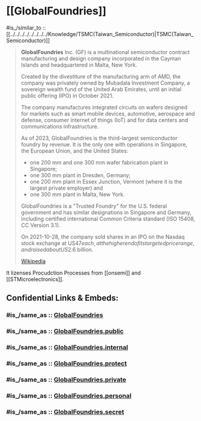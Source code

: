 
# [[GlobalFoundries]] 

#is_/similar_to :: [[../../../../../../../../Knowledge/TSMC(Taiwan_Semiconductor)|TSMC(Taiwan_Semiconductor)]] 

> **GlobalFoundries** Inc. (GF) is a multinational semiconductor contract manufacturing and design company 
> incorporated in the Cayman Islands and headquartered in Malta, New York. 
> 
> Created by the divestiture of the manufacturing arm of AMD, 
> the company was privately owned by Mubadala Investment Company, 
> a sovereign wealth fund of the United Arab Emirates, 
> until an initial public offering (IPO) in October 2021.
>
> The company manufactures integrated circuits on wafers 
> designed for markets such as smart mobile devices, automotive, aerospace and defense, 
> consumer internet of things (IoT) and for data centers and communications infrastructure.
>
> As of 2023, GlobalFoundries is the third-largest semiconductor foundry by revenue. 
> It is the only one with operations in Singapore, the European Union, and the United States: 
> - one 200 mm and one 300 mm wafer fabrication plant in Singapore; 
> - one 300 mm plant in Dresden, Germany; 
> - one 200 mm plant in Essex Junction, Vermont (where it is the largest private employer) and 
> - one 300 mm plant in Malta, New York.
> 
> GlobalFoundries is a "Trusted Foundry" for the U.S. federal government 
> and has similar designations in Singapore and Germany, 
> including certified international Common Criteria standard (ISO 15408, CC Version 3.1). 
> 
> On 2021-10-28, the company sold shares in an IPO on the Nasdaq stock exchange at US$47 each, 
> at the higher end of its targeted price range, and raised about US$2.6 billion.
>
> [Wikipedia](https://en.wikipedia.org/wiki/GlobalFoundries)

It lizenses Procudction Processes from [[onsemi]] and [[STMicroelectronics]]. 


## Confidential Links & Embeds: 

### #is_/same_as :: [GlobalFoundries](GlobalFoundries.md) 

### #is_/same_as :: [GlobalFoundries.public](/_public/Society/Economics/Business/Business-Entity/IT~Company/Semiconductor-Industry/GlobalFoundries.public.md) 

### #is_/same_as :: [GlobalFoundries.internal](/_internal/Society/Economics/Business/Business-Entity/IT~Company/Semiconductor-Industry/GlobalFoundries.internal.md) 

### #is_/same_as :: [GlobalFoundries.protect](/_protect/Society/Economics/Business/Business-Entity/IT~Company/Semiconductor-Industry/GlobalFoundries.protect.md) 

### #is_/same_as :: [GlobalFoundries.private](/_private/Society/Economics/Business/Business-Entity/IT~Company/Semiconductor-Industry/GlobalFoundries.private.md) 

### #is_/same_as :: [GlobalFoundries.personal](/_personal/Society/Economics/Business/Business-Entity/IT~Company/Semiconductor-Industry/GlobalFoundries.personal.md) 

### #is_/same_as :: [GlobalFoundries.secret](/_secret/Society/Economics/Business/Business-Entity/IT~Company/Semiconductor-Industry/GlobalFoundries.secret.md)

